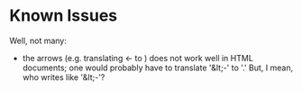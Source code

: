 Known Issues
============

Well, not many:

* the arrows (e.g. translating &lt;- to ) does not work well in HTML documents; one would probably have to translate '&amp;lt;-' to '.' But, I mean, who writes like '&amp;lt;-'?
